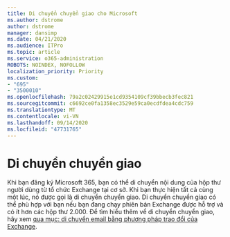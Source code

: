 ```yaml
---
title: Di chuyển chuyển giao cho Microsoft
ms.author: dstrome
author: dstrome
manager: dansimp
ms.date: 04/21/2020
ms.audience: ITPro
ms.topic: article
ms.service: o365-administration
ROBOTS: NOINDEX, NOFOLLOW
localization_priority: Priority
ms.custom:
- "695"
- "3500010"
ms.openlocfilehash: 79a2c02429915e1cd9354109cf39bbecb3fec821
ms.sourcegitcommit: c6692ce0fa1358ec3529e59ca0ecdfdea4cdc759
ms.translationtype: MT
ms.contentlocale: vi-VN
ms.lasthandoff: 09/14/2020
ms.locfileid: "47731765"
---
```

# <a name="cutover-migrations"></a>Di chuyển chuyển giao

Khi bạn đăng ký Microsoft 365, bạn có thể di chuyển nội dung của hộp thư người dùng từ tổ chức Exchange tại cơ sở. Khi bạn thực hiện tất cả cùng một lúc, nó được gọi là di chuyển chuyển giao. Di chuyển chuyển giao có thể phù hợp với bạn nếu bạn đang chạy phiên bản Exchange được hỗ trợ và có ít hơn các hộp thư 2.000. Để tìm hiểu thêm về di chuyển chuyển giao, hãy xem [qua mục: di chuyển email bằng phương pháp trao đổi của Exchange](https://docs.microsoft.com/Exchange/mailbox-migration/cutover-migration-to-office-365).
  